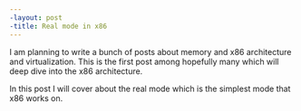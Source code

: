 ```yaml
---
-layout: post
-title: Real mode in x86 
---
```


I am planning to write a bunch of posts about memory and x86 architecture and virtualization. This is the first post among hopefully many which
will deep dive into the x86 architecture. 

In this post I will cover about the real mode which is the simplest mode that x86 works on.
